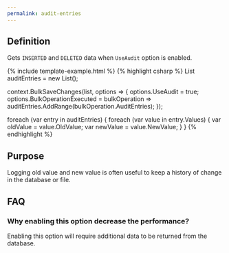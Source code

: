 ```yaml
---
permalink: audit-entries
---
```


## Definition
Gets `INSERTED` and `DELETED` data when `UseAudit` option is enabled.

{% include template-example.html %} 
{% highlight csharp %}
List<AuditEntry> auditEntries = new List<AuditEntry>();

context.BulkSaveChanges(list, options =>
{
	options.UseAudit = true;
	options.BulkOperationExecuted = bulkOperation => auditEntries.AddRange(bulkOperation.AuditEntries);
});

foreach (var entry in auditEntries)
{
    foreach (var value in entry.Values)
    {
        var oldValue = value.OldValue;
        var newValue = value.NewValue;
    }
}
{% endhighlight %}

## Purpose
Logging old value and new value is often useful to keep a history of change in the database or file.

## FAQ

### Why enabling this option decrease the performance?
Enabling this option will require additional data to be returned from the database.